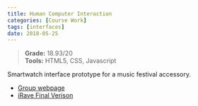 ```yaml
---
title: Human Computer Interaction
categories: [Course Work]
tags: [interfaces]
date: 2018-05-25
---
```


> **Grade:** 18.93/20  
> **Tools:** HTML5, CSS, Javascript

Smartwatch interface prototype for a music festival accessory.

- [Group webpage](http://web.ist.utl.pt/ist186500/projects/ipm/index.html)
- [iRave Final Verison](http://web.ist.utl.pt/ist186500/projects/ipm/iRave/Final/index.html)
